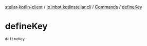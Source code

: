[stellar-kotlin-client](../../index.md) / [io.inbot.kotlinstellar.cli](../index.md) / [Commands](index.md) / [defineKey](./define-key.md)

# defineKey

`defineKey`